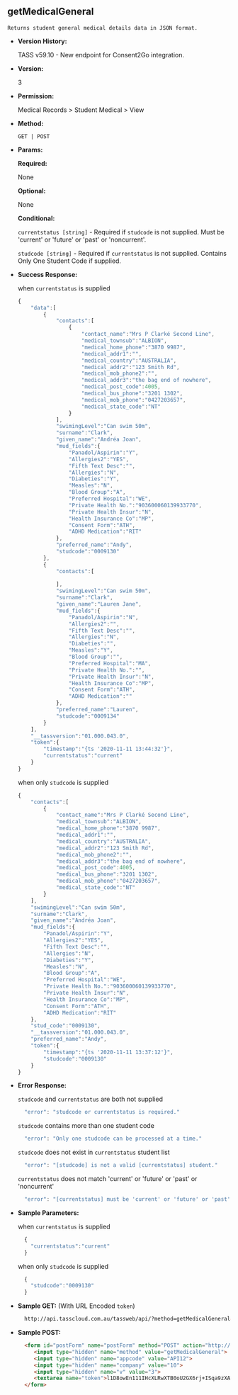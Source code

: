 **getMedicalGeneral**
----
	Returns student general medical details data in JSON format.
  
* **Version History:**

  TASS v59.10 - New endpoint for Consent2Go integration.

* **Version:**

  3

* **Permission:**

  Medical Records > Student Medical > View

* **Method:**

  `GET | POST`
  
*  **Params:**

   **Required:**
 
   None

   **Optional:**

   None

   **Conditional:**

    `currentstatus [string]` - Required if `studcode` is not supplied. Must be 'current' or 'future' or 'past' or 'noncurrent'.

    `studcode [string]` - Required if `currentstatus` is not supplied. Contains Only One Student Code if supplied.

* **Success Response:**

    when `currentstatus` is supplied
    ```javascript
    {
        "data":[
            {
                "contacts":[
                    {
                        "contact_name":"Mrs P Clarké Second Line",
                        "medical_townsub":"ALBION",
                        "medical_home_phone":"3870 9987",
                        "medical_addr1":"",
                        "medical_country":"AUSTRALIA",
                        "medical_addr2":"123 Smith Rd",
                        "medical_mob_phone2":"",
                        "medical_addr3":"the bag end of nowhere",
                        "medical_post_code":4005,
                        "medical_bus_phone":"3201 1302",
                        "medical_mob_phone":"0427203657",
                        "medical_state_code":"NT"
                    }
                ],
                "swimingLevel":"Can swim 50m",
                "surname":"Clark",
                "given_name":"Andréa Joan",
                "mud_fields":{
                    "Panadol/Aspirin":"Y",
                    "Allergies2":"YES",
                    "Fifth Text Desc":"",
                    "Allergies":"N",
                    "Diabeties":"Y",
                    "Measles":"N",
                    "Blood Group":"A",
                    "Preferred Hospital":"WE",
                    "Private Health No.":"903600060139933770",
                    "Private Health Insur":"N",
                    "Health Insurance Co":"MP",
                    "Consent Form":"ATH",
                    "ADHD Medication":"RIT"
                },
                "preferred_name":"Andy",
                "studcode":"0009130"
            },
            {
                "contacts":[
                    
                ],
                "swimingLevel":"Can swim 50m",
                "surname":"Clark",
                "given_name":"Lauren Jane",
                "mud_fields":{
                    "Panadol/Aspirin":"N",
                    "Allergies2":"",
                    "Fifth Text Desc":"",
                    "Allergies":"N",
                    "Diabeties":"",
                    "Measles":"Y",
                    "Blood Group":"",
                    "Preferred Hospital":"MA",
                    "Private Health No.":"",
                    "Private Health Insur":"N",
                    "Health Insurance Co":"MP",
                    "Consent Form":"ATH",
                    "ADHD Medication":""
                },
                "preferred_name":"Lauren",
                "studcode":"0009134"
            }
        ],
        "__tassversion":"01.000.043.0",
        "token":{
            "timestamp":"{ts '2020-11-11 13:44:32'}",
            "currentstatus":"current"
        }
    }
    ```

    when only `studcode` is supplied
    ```javascript
    {
        "contacts":[
            {
                "contact_name":"Mrs P Clarké Second Line",
                "medical_townsub":"ALBION",
                "medical_home_phone":"3870 9987",
                "medical_addr1":"",
                "medical_country":"AUSTRALIA",
                "medical_addr2":"123 Smith Rd",
                "medical_mob_phone2":"",
                "medical_addr3":"the bag end of nowhere",
                "medical_post_code":4005,
                "medical_bus_phone":"3201 1302",
                "medical_mob_phone":"0427203657",
                "medical_state_code":"NT"
            }
        ],
        "swimingLevel":"Can swim 50m",
        "surname":"Clark",
        "given_name":"Andréa Joan",
        "mud_fields":{
            "Panadol/Aspirin":"Y",
            "Allergies2":"YES",
            "Fifth Text Desc":"",
            "Allergies":"N",
            "Diabeties":"Y",
            "Measles":"N",
            "Blood Group":"A",
            "Preferred Hospital":"WE",
            "Private Health No.":"903600060139933770",
            "Private Health Insur":"N",
            "Health Insurance Co":"MP",
            "Consent Form":"ATH",
            "ADHD Medication":"RIT"
        },
        "stud_code":"0009130",
        "__tassversion":"01.000.043.0",
        "preferred_name":"Andy",
        "token":{
            "timestamp":"{ts '2020-11-11 13:37:12'}",
            "studcode":"0009130"
        }
    }
    ```
 
* **Error Response:**

    `studcode` and `currentstatus` are both not supplied
    ```javascript
      "error": "studcode or currentstatus is required."
    ```

    `studcode` contains more than one student code
    ```javascript
      "error": "Only one studcode can be processed at a time."
    ```

    `studcode` does not exist in `currentstatus` student list
    ```javascript
      "error": "[studcode] is not a valid [currentstatus] student."
    ```

    `currentstatus` does not match 'current' or 'future' or 'past' or 'noncurrent'
    ```javascript
      "error": "[currentstatus] must be 'current' or 'future' or 'past' or 'noncurrent'."
    ```

* **Sample Parameters:**

    when `currentstatus` is supplied
  ```javascript
    {
      "currentstatus":"current"
    }
  ```

    when only `studcode` is supplied
  ```javascript
    {
      "studcode":"0009130"
    }
  ```

* **Sample GET:** (With URL Encoded `token`)

  ```HTML
    http://api.tasscloud.com.au/tassweb/api/?method=getMedicalGeneral&appcode=API12&company=10&v=3&token=l1D8owEn111IHcXLRwXTB0oU2GX6rj%2BISqa9zXA8We3J3mwgjW5pdUvFK3%2FIZ4mJ4bMyfKTmEoup%2B3tTE9GeLQ%3D%3D
  ```
  
* **Sample POST:**

  ```HTML
    <form id="postForm" name="postForm" method="POST" action="http://api.tasscloud.com.au/tassweb/api/">
       <input type="hidden" name="method" value="getMedicalGeneral">
       <input type="hidden" name="appcode" value="API12">
       <input type="hidden" name="company" value="10">
       <input type="hidden" name="v" value="3">
       <textarea name="token">l1D8owEn111IHcXLRwXTB0oU2GX6rj+ISqa9zXA8We3J3mwgjW5pdUvFK3/IZ4mJ4bMyfKTmEoup+3tTE9GeLQ==</textarea>
    </form>
  ```
